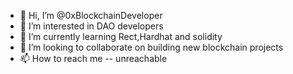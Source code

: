 - 👋 Hi, I’m @0xBlockchainDeveloper
- 👀 I’m interested in DAO developers
- 🌱 I’m currently learning Rect,Hardhat and solidity
- 💞️ I’m looking to collaborate on building new blockchain projects
- 📫 How to reach me -- unreachable

<!---
0xBlockchainDeveloper/0xBlockchainDeveloper is a ✨ special ✨ repository because its `README.md` (this file) appears on your GitHub profile.
You can click the Preview link to take a look at your changes.
--->
